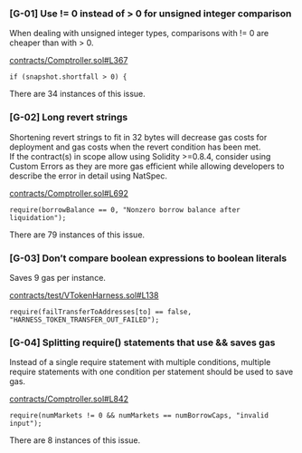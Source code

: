 ### [G-01] Use != 0 instead of > 0 for unsigned integer comparison

When dealing with unsigned integer types, comparisons with != 0 are cheaper than with > 0.  

[contracts/Comptroller.sol#L367](https://github.com/code-423n4/2023-05-Venus/blob/main/contracts/Comptroller.sol#L367)  
```
if (snapshot.shortfall > 0) {
```
There are 34 instances of this issue.

### [G-02] Long revert strings

Shortening revert strings to fit in 32 bytes will decrease gas costs for deployment and gas costs when the revert condition has been met.  
If the contract(s) in scope allow using Solidity >=0.8.4, consider using Custom Errors as they are more gas efficient while allowing developers to describe the error in detail using NatSpec.  

[contracts/Comptroller.sol#L692](https://github.com/code-423n4/2023-05-Venus/blob/main/contracts/Comptroller.sol#L692)  
```
require(borrowBalance == 0, "Nonzero borrow balance after liquidation");
```
There are 79 instances of this issue.

### [G-03] Don’t compare boolean expressions to boolean literals

Saves 9 gas per instance.  

[contracts/test/VTokenHarness.sol#L138](https://github.com/code-423n4/2023-05-Venus/blob/main/contracts/test/VTokenHarness.sol#L138)  
```
require(failTransferToAddresses[to] == false, "HARNESS_TOKEN_TRANSFER_OUT_FAILED");
```

### [G-04] Splitting require() statements that use && saves gas

Instead of a single require statement with multiple conditions, multiple require statements with one condition per statement should be used to save gas.  

[contracts/Comptroller.sol#L842](https://github.com/code-423n4/2023-05-Venus/blob/main/contracts/Comptroller.sol#L842)  
```
require(numMarkets != 0 && numMarkets == numBorrowCaps, "invalid input");
```
There are 8 instances of this issue.
